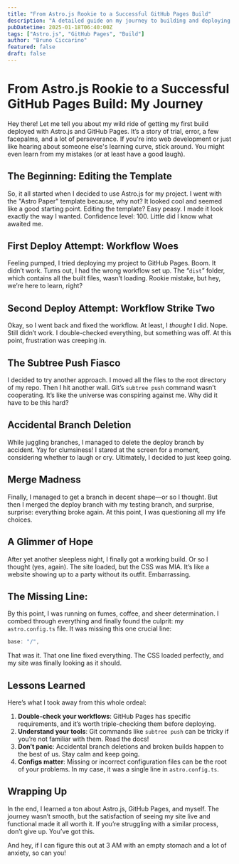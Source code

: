 ```yaml
---
title: "From Astro.js Rookie to a Successful GitHub Pages Build"
description: "A detailed guide on my journey to building and deploying a website with Astro.js and GitHub Pages."
pubDatetime: 2025-01-18T06:40:00Z
tags: ["Astro.js", "GitHub Pages", "Build"]
author: "Bruno Ciccarino"
featured: false
draft: false
---
```


# From Astro.js Rookie to a Successful GitHub Pages Build: My Journey

Hey there! Let me tell you about my wild ride of getting my first build deployed with Astro.js and GitHub Pages. It’s a story of trial, error, a few facepalms, and a lot of perseverance. If you're into web development or just like hearing about someone else's learning curve, stick around. You might even learn from my mistakes (or at least have a good laugh).

## The Beginning: Editing the Template

So, it all started when I decided to use Astro.js for my project. I went with the "Astro Paper" template because, why not? It looked cool and seemed like a good starting point. Editing the template? Easy peasy. I made it look exactly the way I wanted. Confidence level: 100. Little did I know what awaited me.

## First Deploy Attempt: Workflow Woes

Feeling pumped, I tried deploying my project to GitHub Pages. Boom. It didn’t work. Turns out, I had the wrong workflow set up. The “`dist`” folder, which contains all the built files, wasn’t loading. Rookie mistake, but hey, we’re here to learn, right?

## Second Deploy Attempt: Workflow Strike Two

Okay, so I went back and fixed the workflow. At least, I *thought* I did. Nope. Still didn’t work. I double-checked everything, but something was off. At this point, frustration was creeping in.

## The Subtree Push Fiasco

I decided to try another approach. I moved all the files to the root directory of my repo. Then I hit another wall. Git’s `subtree push` command wasn’t cooperating. It’s like the universe was conspiring against me. Why did it have to be this hard?

## Accidental Branch Deletion

While juggling branches, I managed to delete the deploy branch by accident. Yay for clumsiness! I stared at the screen for a moment, considering whether to laugh or cry. Ultimately, I decided to just keep going.

## Merge Madness

Finally, I managed to get a branch in decent shape—or so I thought. But then I merged the deploy branch with my testing branch, and surprise, surprise: everything broke again. At this point, I was questioning all my life choices.

## A Glimmer of Hope

After yet another sleepless night, I finally got a working build. Or so I thought (yes, again). The site loaded, but the CSS was MIA. It’s like a website showing up to a party without its outfit. Embarrassing.

## The Missing Line:

By this point, I was running on fumes, coffee, and sheer determination. I combed through everything and finally found the culprit: my `astro.config.ts` file. It was missing this one crucial line:

```ts
base: "/",
```

That was it. That one line fixed everything. The CSS loaded perfectly, and my site was finally looking as it should.

## Lessons Learned

Here’s what I took away from this whole ordeal:

1. **Double-check your workflows**: GitHub Pages has specific requirements, and it’s worth triple-checking them before deploying.
2. **Understand your tools**: Git commands like `subtree push` can be tricky if you’re not familiar with them. Read the docs!
3. **Don’t panic**: Accidental branch deletions and broken builds happen to the best of us. Stay calm and keep going.
4. **Configs matter**: Missing or incorrect configuration files can be the root of your problems. In my case, it was a single line in `astro.config.ts`.

## Wrapping Up

In the end, I learned a ton about Astro.js, GitHub Pages, and myself. The journey wasn’t smooth, but the satisfaction of seeing my site live and functional made it all worth it. If you’re struggling with a similar process, don’t give up. You’ve got this.

And hey, if I can figure this out at 3 AM with an empty stomach and a lot of anxiety, so can you!

